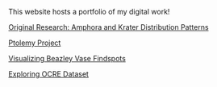 This website hosts a portfolio of my digital work!

[Original Research: Amphora and Krater Distribution Patterns](https://github.com/nadimattia/clas299/tree/master/beazley_finalproject)

[Ptolemy Project](https://github.com/nadimattia/clas299/tree/master/ptolemy_module) 

[Visualizing Beazley Vase Findspots](https://github.com/nadimattia/clas299/tree/master/beazley_module2) 

[Exploring OCRE Dataset](https://mybinder.org/v2/gh/nadimattia/clas299/master?filepath=DiMattia_Module1.ipynb) 

